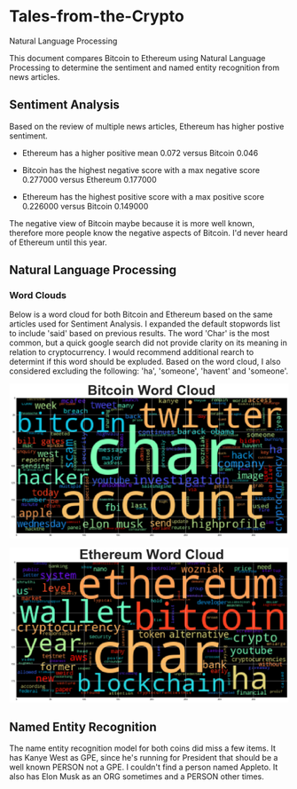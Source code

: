 # Tales-from-the-Crypto
Natural Language Processing

This document compares Bitcoin to Ethereum using Natural Language Processing to determine the sentiment and named entity recognition from news articles.

## Sentiment Analysis

Based on the review of multiple news articles, Ethereum has higher postive sentiment.

* Ethereum has a higher positive mean 0.072 versus Bitcoin 0.046

* Bitcoin has the highest negative score with a max negative score 0.277000	 versus Ethereum 0.177000

* Ethereum has the highest positive score with a max positive score 0.226000 versus Bitcoin 0.149000

The negative view of Bitcoin maybe because it is more well known, therefore more people know the negative aspects of Bitcoin. I'd never heard of Ethereum until this year.

## Natural Language Processing
### Word Clouds

Below is a word cloud for both Bitcoin and Ethereum based on the same articles used for Sentiment Analysis. I expanded the default stopwords list to include 'said' based on previous results. The word 'Char' is the most common, but a quick google search did not provide clarity on its meaning in relation to cryptocurrency. I would recommend additional rearch to determint if this word should be expluded. Based on the word cloud, I also considered excluding the following: 'ha', 'someone', 'havent' and 'someone'.

![btc-word-cloud.png](Images/Bitcoin_WordCloud.png)

![eth-word-cloud.png](Images/Ethereum_WordCloud.png)

## Named Entity Recognition

The name entity recognition model for both coins did miss a few items. It has Kanye West as GPE, since he's running for President that should be a well known PERSON not a GPE. I couldn't find a person named Appleto. It also has Elon Musk as an ORG sometimes and a PERSON other times.
